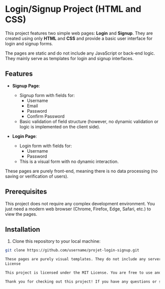 # Login/Signup Project (HTML and CSS)

This project features two simple web pages: **Login** and **Signup**. They are created using only **HTML** and **CSS** and provide a basic user interface for login and signup forms.

The pages are static and do not include any JavaScript or back-end logic. They mainly serve as templates for login and signup interfaces.

## Features

- **Signup Page**:
  - Signup form with fields for:
    - Username
    - Email
    - Password
    - Confirm Password
  - Basic validation of field structure (however, no dynamic validation or logic is implemented on the client side).

- **Login Page**:
  - Login form with fields for:
    - Username
    - Password
  - This is a visual form with no dynamic interaction.

These pages are purely front-end, meaning there is no data processing (no saving or verification of users).

## Prerequisites

This project does not require any complex development environment. You just need a modern web browser (Chrome, Firefox, Edge, Safari, etc.) to view the pages.

## Installation

1. Clone this repository to your local machine:

```bash
git clone https://github.com/username/projet-login-signup.git

These pages are purely visual templates. They do not include any server-side processing or dynamic validation.
License

This project is licensed under the MIT License. You are free to use and modify this code for your own projects.

Thank you for checking out this project! If you have any questions or suggestions, feel free to open an issue or contact me via GitHub.
